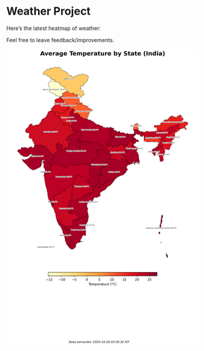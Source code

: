 # Weather Project

Here’s the latest heatmap of weather:

Feel free to leave feedback/improvements.

![India Heatmap](docs/assets/india_heatmap.png?v=FD4D32)
